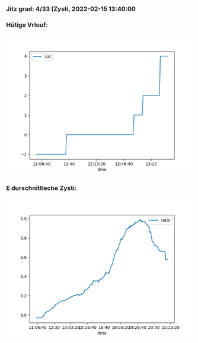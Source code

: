 ### Jitz grad: 4/33 (Zysti, 2022-02-15 13:40:00

### Hütige Vrlouf:
![Graph](Today.png)

### E durschnittleche Zysti:
![Graph](Zysti.png)